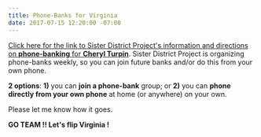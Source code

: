```yaml
---
title: Phone-Banks for Virginia
date: 2017-07-15 12:20:00 -07:00
---
```


[Click here for the link to Sister District Project's information and directions on **phone-banking** for **Cheryl Turpin**](http://mailchi.mp/sisterdistrict/phonebanking-for-cheryl?e=16b55cad2c).  Sister District Project is organizing phone-banks weekly, so you can join future banks and/or do this from your own phone.

**2 options**:  **1)** you can **join a phone-bank** group; or **2)** you can **phone directly from your own phone** at home (or anywhere) on your own.

Please let me know how it goes.

**GO TEAM !!  Let's flip Virginia !**
